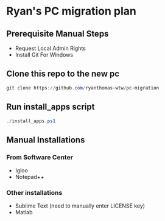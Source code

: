 # Ryan's PC migration plan

## Prerequisite Manual Steps

- Request Local Admin Rights
- Install Git For Windows

## Clone this repo to the new pc

```powershell
git clone https://github.com/ryanthomas-wtw/pc-migration

```

## Run install_apps script

```powershell
./install_apps.ps1
```

## Manual Installations

### From Software Center

- Igloo
- Notepad++

### Other installations

- Sublime Text (need to manually enter LICENSE key)
- Matlab
